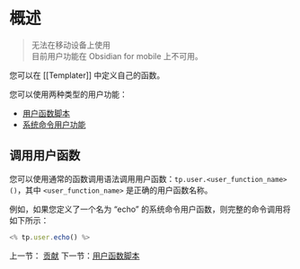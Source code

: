 # 概述

> 无法在移动设备上使用  
> 目前用户功能在 Obsidian for mobile 上不可用。

您可以在 [[Templater]] 中定义自己的函数。

您可以使用两种类型的用户功能：

-   [用户函数脚本](用户函数脚本.md)
-   [系统命令用户功能](系统命令用户功能.md)

## 调用用户函数

您可以使用通常的函数调用语法调用用户函数：`tp.user.<user_function_name>()`，其中 `<user_function_name>` 是正确的用户函数名称。

例如，如果您定义了一个名为 “echo” 的系统命令用户函数，则完整的命令调用将如下所示：  

```js
<% tp.user.echo() %>
```

上一节： [贡献](../内置变量和函数/贡献.md) 下一节：[用户函数脚本](用户函数脚本.md)